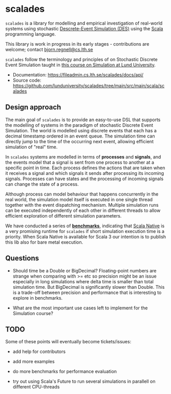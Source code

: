 # scalades
`scalades` is a library for modelling and empirical investigation of real-world systems using stochastic  [Descrete-Event Simulation (DES)](https://en.wikipedia.org/wiki/Discrete-event_simulation) using the [Scala](https://www.scala-lang.org/) programming language. 

This library is work in progress in its early stages - contributions are welcome; contact bjorn.regnell@cs.lth.se 

`scalades` follow the terminology and principles of on Stochastic Discrete Event Simulation taught in [this course on Simulation at Lund University](https://www.eit.lth.se/index.php?ciuid=1298&coursepage=9535).  

* Documentation: https://fileadmin.cs.lth.se/scalades/docs/api/
* Source code: https://github.com/lunduniversity/scalades/tree/main/src/main/scala/scalades
  
## Design approach

The main goal of `scalades` is to provide an easy-to-use DSL that supports the modelling of systems in the paradigm of stochastic Discrete Event Simulation. The world is modelled using discrete events that each has a decimal timestamp ordered in an event queue. The simulation time can directly jump to the time of the occurring next event, allowing efficient simulation of "real" time.

In `scalades` systems are modelled in terms of **processes** and **signals**, and the events model that a signal is sent from one process to another at a specific point in time. Each process defines the actions that are taken when it receives a signal and which signals it sends after processing its incoming signals. Processes can have states and the processing of incoming signals can change the state of a process.

Although process can model behaviour that happens concurrently in the real world, the simulation model itself is executed in one single thread together with the event dispatching mechanism. Multiple simulation runs can be executed independently of each other in different threads to allow efficient exploration of different simulation parameters.   

We have conducted a series of [**benchmarks**](https://github.com/lunduniversity/scalades/tree/main/benchmark), indicating that [Scala Native]() is a very promising runtime for `scalades` if short simulation execution time is a priority. When Scala Native is available for Scala 3 our intention is to publish this lib also for bare metal execution.  


## Questions

* Should time be a Double or BigDecimal? Floating-point numbers are strange when comparing with >= etc so precision might be an issue especially in long simulations where delta time is smaller than total simulation time. But BigDecimal is significantly slower than Double. This is a trade-off between precision and performance that is interesting to explore in benchmarks.
  
* What are the most important use cases left to implement for the Simulation course?

## TODO

Some of these points will eventually become tickets/issues:

* add help for contributors

* add more examples

* do more benchmarks for performance evaluation

* try out using Scala's Future to run several simulations in parallell on different CPU-threads

  
